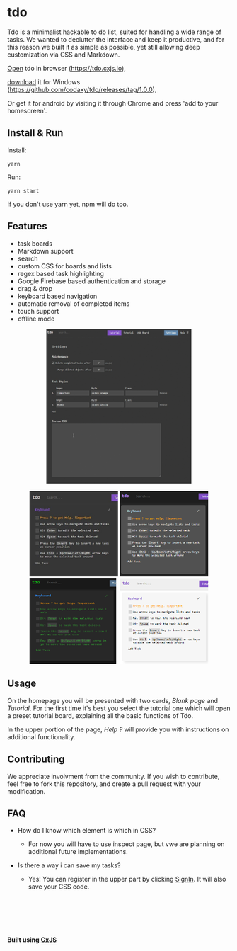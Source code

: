 # tdo


Tdo is a minimalist hackable to do list, suited for handling a wide range of tasks.
We wanted to declutter the interface and keep it productive, 
and for this reason we built it as simple as possible, yet still allowing deep customization via CSS and Markdown. 


[Open](https://tdo.cxjs.io) tdo in browser (https://tdo.cxjs.io),

[download](https://github.com/codaxy/tdo/releases/tag/1.0.0) it for Windows (https://github.com/codaxy/tdo/releases/tag/1.0.0),

Or get it for android by visiting it through Chrome and press 'add to your homescreen'.


## Install & Run

Install:
```
yarn
```    
Run:
```
yarn start    
```

If you don't use yarn yet, npm will do too.


## Features

- task boards
- Markdown support
- search
- custom CSS for boards and lists
- regex based task highlighting
- Google Firebase based authentication and storage
- drag & drop
- keyboard based navigation
- automatic removal of completed items
- touch support
- offline mode


<p align="center"><img src="/assets/example-sped_up_2x.gif" title="Example" height="350" /></p>

<p align="center"><img src="/assets/original-cropped.jpg" title="Default look" width="200" /> <img src="assets/tdo-contrast-card_view-cropped.png" title="Contrast look" width="200" /> <img src="/assets/tdo-hacker-cropped.png" title="Matrix look" width="200" /> <img src="/assets/tdo-light-card_view-cropped.png" title="Light look" width="200" /></p>



## Usage

On the homepage you will be presented with two cards, *Blank page* and *Tutorial*. For the first time it's best you select the tutorial one which will open a preset tutorial board, explaining all the basic functions of Tdo.

In the upper portion of the page, *Help ?* will provide you with instructions on additional functionality.


## Contributing

We appreciate involvment from the community.
If you wish to contribute, feel free to fork this repository, and create a pull request with your modification.


## FAQ

- How do I know which element is which in CSS?
    - For now you will have to use inspect page, but vwe are planning on additional future implementations.

- Is there a way i can save my tasks?
    - Yes! You can register in the upper part by clicking [SignIn](https://tdo.cxjs.io/signIn). It will also save your CSS code.


&nbsp;
&nbsp;
&nbsp;
---
&nbsp;
&nbsp;

**Built using [CxJS](https://cxjs.io)**


